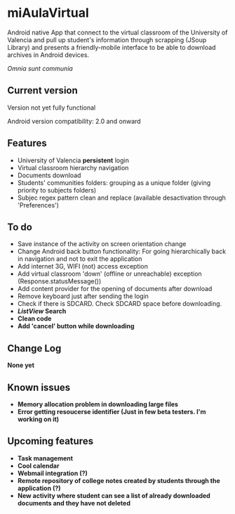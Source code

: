 miAulaVirtual
=============

Android native App that connect to the virtual classroom of the University of Valencia and pull up student's information through scrapping (JSoup Library) and presents a friendly-mobile interface to be able to download archives in Android devices.

<i>Omnia sunt communia</i>

## Current version ##
Version not yet fully functional

Android version compatibility: 2.0 and onward

## Features ##
+ University of Valencia <b>persistent</b> login
+ Virtual classroom hierarchy navigation
+ Documents download
+ Students' communities folders: grouping as a unique folder (giving priority to subjects folders)
+ Subjec regex pattern clean and replace (available desactivation through 'Preferences')

## To do ##
+ Save instance of the activity on screen orientation change
+ Change Android back button functionality: For going hierarchically back in navigation and not to exit the application
+ Add internet 3G, WIFI (not) access exception
+ Add virtual classroom 'down' (offline or unreachable) exception (Response.statusMessage())
+ Add content provider for the opening of documents after download
+ Remove keyboard just after sending the login
+ Check if there is SDCARD. Check SDCARD space before downloading.
+ <b><i>ListView</i> Search<b/>
+ Clean code
+ Add 'cancel' button while downloading

## Change Log ##
None yet

## Known issues ##
+ Memory allocation problem in downloading large files
+ Error getting resoucerse identifier (Just in few beta testers. I'm working on it)

## Upcoming features ##
+ Task management
+ Cool calendar
+ Webmail integration (?)
+ Remote repository of college notes created by students through the application (?)
+ New activity where student can see a list of already downloaded documents and they have not deleted
